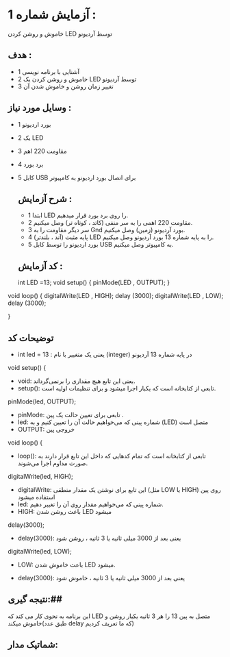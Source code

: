 # آزمایش شماره 1 :
خاموش و روشن کردن LED توسط آردیونو

## هدف :
* 1 آشنایی با برنامه نویسی
* 2 خاموش و روشن کردن یک LED توسط آردیونو
* 3 تغییر زمان روشن و خاموش شدن آن

## وسایل مورد نیاز :
* 1 بورد اردیونو
* 2 یک LED
* 3 مقاومت 220 اهم
* 4 برد بورد
* 5 کابل  USB  برای اتصال بورد اردیونو به کامپیوتر

  ## شرح آزمایش :
  * 1 ابتدا LED را روی برد بورد قرار میدهیم.
  * 2 مقاومت 220 اهمی را به سر منفی (کاتد ، کوتاه تر) وصل میکنیم.
  * 3 سر دیگر مقاومت را به Gnd بورد آردیونو (زمین) وصل میکنیم.
  * 4 پایه مثبت (آند ، بلندتر) LED را به پایه شماره 13 بورد آردیونو وصل میکنیم.
  * 5 بورد اردیونو را توسط کابل  USB  به کامپیوتر وصل میکنیم.
 
  ## کد آزمایش :
  int LED =13;
void setup() {
pinMode(LED , OUTPUT);
}

void loop() {
digitalWrite(LED , HIGH);
delay (3000);
digitalWrite(LED , LOW);
delay (3000);

}


  ## توضیحات کد  
* int led = 13 : یعنی یک متغییر با نام (integer) در پایه شماره 13 آردیونو


 void setup() { 
* void: یعنی این تابع هیچ مقداری را برنمی‌گرداند. 
* setup():  تابعی از کتابخانه است که یکبار اجرا میشود و برای تنظیمات اولیه است.

 
 pinMode(led, OUTPUT); 
* pinMode: تابعی برای تعیین حالت یک پین . 
* led:  شماره پینی که می‌خواهیم حالت آن را تعیین کنیم و به (LED) متصل است
* OUTPUT: خروجی پین

 
void loop() { 
* loop():  تابعی از کتابخانه است که تمام کدهایی که داخل این تابع قرار دارند به صورت مداوم اجرا می‌شوند.


 digitalWrite(led, HIGH); 
* digitalWrite: این تابع برای نوشتن یک مقدار منطقی (مثل LOW یا HIGH) روی پین استفاده میشود
* led: شماره پینی که می‌خواهیم مقدار روی آن را تغییر دهیم. 
* HIGH: باعث روشن شدن  LED  میشود

 
delay(3000); 
* delay(3000): یعنی بعد از 3000 میلی ثانیه یا 3 ثانیه ، روشن شود


 digitalWrite(led, LOW); 
* LOW: باعث خاموش شدن LED میشود.

 
* delay(3000): یعنی بعد از 3000 میلی ثانیه یا 3 ثانیه ، خاموش شود 
 
 ## نتیجه گیری:##

 این برنامه به نحوی کار می کند که LED متصل به پین 13 را هر 3 ثانیه یکبار روشن و خاموش میکند(طبق عدد  delay که ما تعریف کردیم)

 

  ## شماتیک مدار:
  
